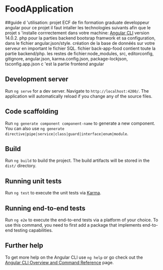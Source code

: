 # FoodApplication
##guide d 'utilisation:
projet  ECF de fin formation graduate developpeur angular
pour ce projet il faut intaller les technologies suivants afin que le projet s 'installe corrrectement dans votre machine:
[Angular CLI](https://github.com/angular/angular-cli) version 14.0.2.
php pour la parties backend
bootsrap framwork et sa configuration, dans le fichier angular.json/style.
création de la base de donnéés sur votre serveur en important le fichier SQL.
fichier back-app-food contient toute la partie backend/php.
les restes de fichier:node_modules, src, editorconfig, gitignore, angular.json, karma.config.json, package-lockjson, tsconfig.app.json
c 'est la partie frontend angular 

## Development server

Run `ng serve` for a dev server. Navigate to `http://localhost:4200/`. The application will automatically reload if you change any of the source files.

## Code scaffolding

Run `ng generate component component-name` to generate a new component. You can also use `ng generate directive|pipe|service|class|guard|interface|enum|module`.

## Build

Run `ng build` to build the project. The build artifacts will be stored in the `dist/` directory.

## Running unit tests

Run `ng test` to execute the unit tests via [Karma](https://karma-runner.github.io).

## Running end-to-end tests

Run `ng e2e` to execute the end-to-end tests via a platform of your choice. To use this command, you need to first add a package that implements end-to-end testing capabilities.

## Further help

To get more help on the Angular CLI use `ng help` or go check out the [Angular CLI Overview and Command Reference](https://angular.io/cli) page.

